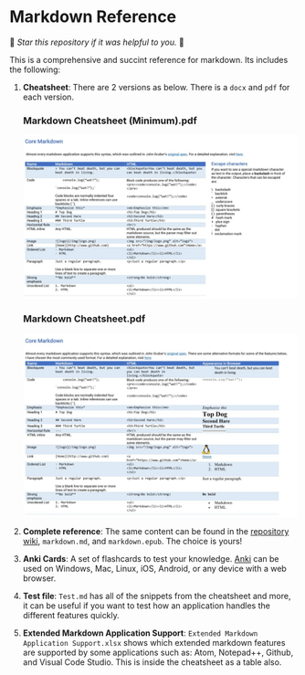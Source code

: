 # Markdown Reference

🌟 *Star this repository if it was helpful to you.* 🌟

This is a comprehensive and succint reference for markdown. Its includes the following:

1. **Cheatsheet**: There are 2 versions as below. There is a `docx`  and `pdf` for each version.
	
	### Markdown Cheatsheet (Minimum).pdf
	![cheatsheet page 2](img/cheatsheet-minimum.jpg)
	
	### Markdown Cheatsheet.pdf
	![cheatsheet page 1](img/cheatsheet.jpg)
	
1. **Complete reference**: The same content can be found in the [repository wiki](https://github.com/robole/markdown-cheatsheet/wiki), `markdown.md`,  and `markdown.epub`. The choice is yours!

1. **Anki Cards**: A set of flashcards to test your knowledge. [Anki](https://apps.ankiweb.net/) can be used on Windows, Mac, Linux, iOS, Android, or any device with a web browser.

1. **Test file**: `Test.md` has all of the snippets from the cheatsheet and more, it can be useful if you want to test how an application handles the different features quickly. 

1. **Extended Markdown Application Support**: `Extended Markdown Application Support.xlsx` shows which extended markdown features are supported by some applications such as: Atom, Notepad++, Github, and Visual Code Studio. This is inside the cheatsheet as a table also.

